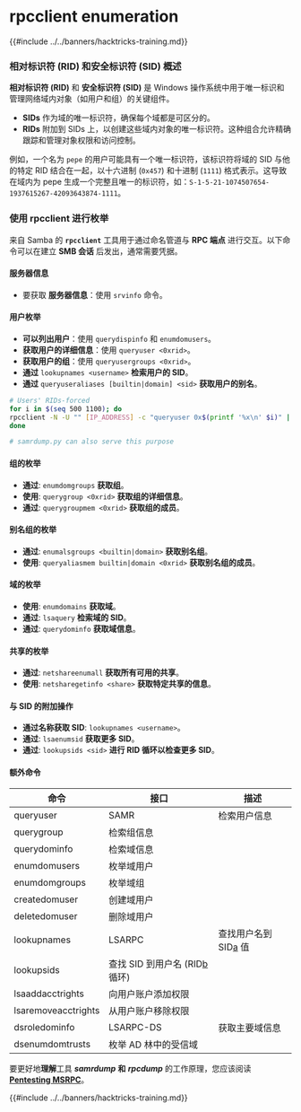 # rpcclient enumeration

{{#include ../../banners/hacktricks-training.md}}


### 相对标识符 (RID) 和安全标识符 (SID) 概述

**相对标识符 (RID)** 和 **安全标识符 (SID)** 是 Windows 操作系统中用于唯一标识和管理网络域内对象（如用户和组）的关键组件。

- **SIDs** 作为域的唯一标识符，确保每个域都是可区分的。
- **RIDs** 附加到 SIDs 上，以创建这些域内对象的唯一标识符。这种组合允许精确跟踪和管理对象权限和访问控制。

例如，一个名为 `pepe` 的用户可能具有一个唯一标识符，该标识符将域的 SID 与他的特定 RID 结合在一起，以十六进制 (`0x457`) 和十进制 (`1111`) 格式表示。这导致在域内为 pepe 生成一个完整且唯一的标识符，如：`S-1-5-21-1074507654-1937615267-42093643874-1111`。

### **使用 rpcclient 进行枚举**

来自 Samba 的 **`rpcclient`** 工具用于通过命名管道与 **RPC 端点** 进行交互。以下命令可以在建立 **SMB 会话** 后发出，通常需要凭据。

#### 服务器信息

- 要获取 **服务器信息**：使用 `srvinfo` 命令。

#### 用户枚举

- **可以列出用户**：使用 `querydispinfo` 和 `enumdomusers`。
- **获取用户的详细信息**：使用 `queryuser <0xrid>`。
- **获取用户的组**：使用 `queryusergroups <0xrid>`。
- **通过** `lookupnames <username>` **检索用户的 SID**。
- **通过** `queryuseraliases [builtin|domain] <sid>` **获取用户的别名**。
```bash
# Users' RIDs-forced
for i in $(seq 500 1100); do
rpcclient -N -U "" [IP_ADDRESS] -c "queryuser 0x$(printf '%x\n' $i)" | grep "User Name\|user_rid\|group_rid" && echo "";
done

# samrdump.py can also serve this purpose
```
#### 组的枚举

- **通过**: `enumdomgroups` **获取组**。
- **使用**: `querygroup <0xrid>` **获取组的详细信息**。
- **通过**: `querygroupmem <0xrid>` **获取组的成员**。

#### 别名组的枚举

- **通过**: `enumalsgroups <builtin|domain>` **获取别名组**。
- **使用**: `queryaliasmem builtin|domain <0xrid>` **获取别名组的成员**。

#### 域的枚举

- **使用**: `enumdomains` **获取域**。
- **通过**: `lsaquery` **检索域的 SID**。
- **通过**: `querydominfo` **获取域信息**。

#### 共享的枚举

- **通过**: `netshareenumall` **获取所有可用的共享**。
- **使用**: `netsharegetinfo <share>` **获取特定共享的信息**。

#### 与 SID 的附加操作

- **通过名称获取 SID**: `lookupnames <username>`。
- **通过**: `lsaenumsid` **获取更多 SID**。
- **通过**: `lookupsids <sid>` **进行 RID 循环以检查更多 SID**。

#### **额外命令**

| **命令**             | **接口**                                                                                                                                     | **描述**                                                                                                                               |
| ------------------- | ------------------------------------------------------------------------------------------------------------------------------------------------- | ----------------------------------------------------------------------------------------------------------------------------------------- |
| queryuser           | SAMR                                                                                                                                              | 检索用户信息                                                                                                                           |
| querygroup          | 检索组信息                                                                                                                                        |                                                                                                                                           |
| querydominfo        | 检索域信息                                                                                                                                        |                                                                                                                                           |
| enumdomusers        | 枚举域用户                                                                                                                                      |                                                                                                                                           |
| enumdomgroups       | 枚举域组                                                                                                                                       |                                                                                                                                           |
| createdomuser       | 创建域用户                                                                                                                                      |                                                                                                                                           |
| deletedomuser       | 删除域用户                                                                                                                                      |                                                                                                                                           |
| lookupnames         | LSARPC                                                                                                                                            | 查找用户名到 SID[a](https://learning.oreilly.com/library/view/network-security-assessment/9781491911044/ch08.html#ch08fn8) 值 |
| lookupsids          | 查找 SID 到用户名 (RID[b](https://learning.oreilly.com/library/view/network-security-assessment/9781491911044/ch08.html#ch08fn9) 循环) |                                                                                                                                           |
| lsaaddacctrights    | 向用户账户添加权限                                                                                                                              |                                                                                                                                           |
| lsaremoveacctrights | 从用户账户移除权限                                                                                                                               |                                                                                                                                           |
| dsroledominfo       | LSARPC-DS                                                                                                                                         | 获取主要域信息                                                                                                                          |
| dsenumdomtrusts     | 枚举 AD 林中的受信域                                                                                                                             |                                                                                                                                           |

要更好地**理解**工具 _**samrdump**_ **和** _**rpcdump**_ 的工作原理，您应该阅读 [**Pentesting MSRPC**](../135-pentesting-msrpc.md)。


{{#include ../../banners/hacktricks-training.md}}
